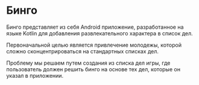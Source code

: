 # Бинго
Бинго представляет из себя Android приложение, разработанное на языке Kotlin для добавления развлекательного характера в список дел.

Первоначальной целью является привлечение молодежы, которой сложно сконцентрироваться на стандартных списках дел.

Проблему мы решаем путем создания из списка дел игры, где пользователь должен решить бинго на основе тех дел, которые он указал в приложении.




